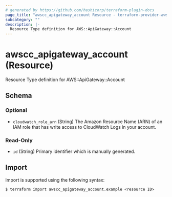 ```yaml
---
# generated by https://github.com/hashicorp/terraform-plugin-docs
page_title: "awscc_apigateway_account Resource - terraform-provider-awscc"
subcategory: ""
description: |-
  Resource Type definition for AWS::ApiGateway::Account
---
```


# awscc_apigateway_account (Resource)

Resource Type definition for AWS::ApiGateway::Account



<!-- schema generated by tfplugindocs -->
## Schema

### Optional

- `cloudwatch_role_arn` (String) The Amazon Resource Name (ARN) of an IAM role that has write access to CloudWatch Logs in your account.

### Read-Only

- `id` (String) Primary identifier which is manually generated.

## Import

Import is supported using the following syntax:

```shell
$ terraform import awscc_apigateway_account.example <resource ID>
```
